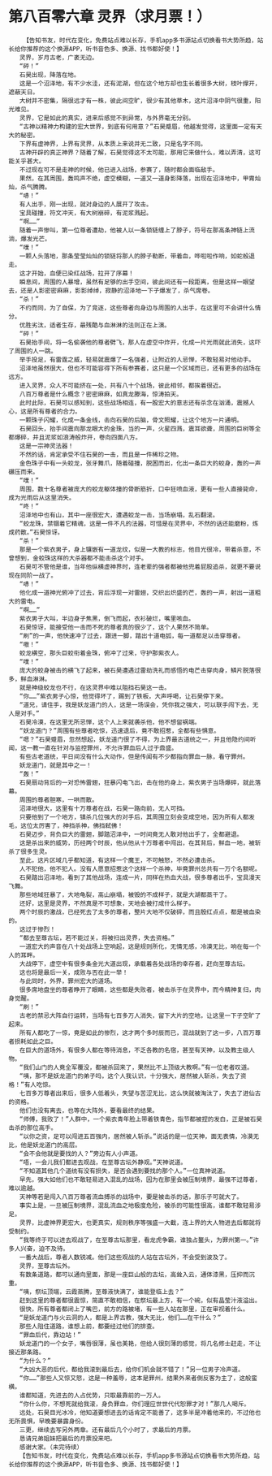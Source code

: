 # 第八百零六章 灵界（求月票！）
        【告知书友，时代在变化，免费站点难以长存，手机app多书源站点切换看书大势所趋，站长给你推荐的这个换源APP，听书音色多、换源、找书都好使！】
       灵界，岁月古老，广袤无边。
       “砰！”
       石昊出现，降落在地。
       这是一个沼泽地，有不少水洼，还有泥湖，但在这个地方却也生长着很多大树，枝叶撑开，遮蔽天日。
       大树并不密集，隔很远才有一株，彼此间空旷，很少有其他草木，这片沼泽中阴气很重，阳光难见。
       灵界，它是如此的真实，进来后感觉不到异常，与外界毫无分别。
       “古神以精神力构建的宏大世界，到底有何用意？”石昊蹙眉，他越发觉得，这里面一定有天大的秘密。
       下界有虚神界，上界有灵界，从本质上来说并无二致，只是名字不同。
       古神开辟的真正神界？随着了解，石昊觉得这不太可能，那用它来做什么，难以弄清，这可能关乎甚大。
       不过现在可不是走神的时候，他已进入战场，参赛了，随时都会面临敌手。
       果然，在其周围，轰鸣声不绝，虚空模糊，一道又一道身影降落，出现在沼泽地中，甲胄灿灿，杀气腾腾。
       “哧！”
       有人出手，刚一出现，就对身边的人展开了攻击。
       宝具碰撞，符文冲天，有大树崩碎，有泥浆溅起。
       “啊……”
       随着一声惨叫，第一位尊者遭劫，他被人以一条锁链缠上了脖子，符号在那高条神链上流淌，爆发光芒。
       “噗！”
       一颗人头落地，那条莹莹灿灿的锁链将那人的脖子勒断，带着血，哗啦啦作响，如蛇般退走。
       这才开始，血便已染红战场，拉开了序幕！
       瞬息间，周围的人暴增，虽然有足够的出手空间，彼此间还有一段距离，但是这样一眼望去，还是人影密密麻麻，影影绰绰，寂静的沼泽地一下子爆发了，杀气席卷。
       “杀！”
       不约而同，为了自保，为了竞逐，这些尊者向身边与周围的人出手，在这里可不会讲什么情分。
       优胜劣汰，适者生存，最残酷与血淋淋的法则正在上演。
       “砰！”
       石昊抬手间，将一名偷袭他的尊者劈飞，那人在虚空中炸开，化成一片光雨就此消失，这吓了周围的人一跳。
       举手投足，有雷霆之威，轻易就震爆了一名强者，让附近的人忌惮，不敢轻易对他动手。
       沼泽地虽然很大，但也不可能容得下所有参赛者，这只是一个区域而已，还有更多的战场在远方。
       进入灵界，众人不可能挤在一处，共有八十个战场，彼此相邻，都挨着很近。
       八百万尊者是什么概念？密密麻麻，如真龙滕海，惊涛拍天。
       此时此际，石昊可以感知到，这些战场相连，有一股宏大的意志还有杀念在汹涌，震撼人心，这是所有尊者的合力。
       一颗珠子闪耀，化成一条金线，击向石昊的后脑，骨文照耀，让这个地方一片通明。
       石昊回头，抬手间震向那龙眼大的金珠，当的一声，火星四溅，震耳欲聋，周围的巨树等全都爆碎，并且泥浆如浪涛般炸开，卷向四面八方。
       这是一宗神灵法器！
       不然的话，肯定承受不住石昊的一击，而且是一件稀珍之物。
       金色珠子中有一头蛟龙，张牙舞爪，随着碰撞，脱困而出，化出一条巨大的蛟身，轰的一声碾压而来。
       “噗！”
       周围，数十名尊者被庞大的蛟龙躯体撞的骨断筋折，口中狂喷血液，更有一些人直接毙命，成为光雨后从这里消失。
       “咚！”
       沼泽地中也有山，其中一座很宏大，遭遇蛟龙一击，当场崩塌，乱石翻滚。
       “蛟龙珠，禁锢着它精魂，这是一件不凡的法器，可惜是在灵界中，不然的话还能磨粉，炼成药散。”石昊惊讶。
       “杀！”
       那是一个紫衣男子，身上镶嵌有一道龙纹，似是一大教的标志，他目光很冷，带着杀意，不曾想到，金蛟珠这样的大杀器都不能击杀这个对手。
       石昊可不管他是谁，当年他纵横虚神界时，连老辈的强者都被他兜着屁股追杀，就更不要说现在同阶一战了。
       “哧！”
       他化成一道神光俯冲了过去，背后浮现一对雷翅，交织出炽盛的芒，轰的一声，射出一道粗大的雷电。
       “啊……”
       紫衣男子大叫，半边身子焦黑，倒飞而起，衣衫破烂，嘴里咳血。
       石昊惊讶，能接受他一击而不死的尊者真的很少了，这个人果然不简单。
       “刷”的一声，他快速冲了过去，跟进一脚，踏出十道电弧，每一道都足以击穿尊者。
       “嗷！”
       蛟龙横空，那头巨蛟衔着金珠，俯冲了过来，守护那紫衣人。
       “噗！”
       庞大的蛟身被击的横飞了起来，被石昊遭遇过雷劫洗礼而感悟的电芒击穿肉身，鳞片脱落很多，鲜血淋淋。
       就是神级蛟龙也不行，在这灵界中难以阻挡石昊这一击。
       “你……”紫衣男子心惊，他觉得坏了，踢到了铁板，大声呼喝，让石昊停下来。
       “道兄，请住手，我是妖龙道门的人，这是一场误会，凭你我之强大，可以联手闯下去，无人是对手。”
       石昊冷漠，在这里无所忌惮，这个人上来就袭杀他，他不想留祸端。
       “妖龙道门？”周围有些尊者吃惊，迅速退后，竟不敢招惹，全都有些惧意。
       “嗯？”石昊蹙眉，忽然想起，妖龙道门很了不得，为上界最古道统之一，并且他隐约间听闻，这一教一直在针对与监控罪州，不允许罪血后人过于鼎盛。
       有些古老道统，平日间没有什么大动作，但是传闻有不少都指向罪血一脉，看守罪州。
       妖龙道门，就是其中之一！
       “轰！”
       石昊扇动背后的一对恐怖雷翅，狂暴闪电飞出，击在他的身上，紫衣男子当场爆碎，就此落幕。
       周围的尊者胆寒，一哄而散。
       沼泽地很大，这里有十万尊者在战，石昊一路向前，无人可挡。
       只要他到了一个地方，镇杀几位强大的对手后，其周围立刻会变成空地，因为所有人都发毛，这位太厉害了，神挡杀神，佛挡弑佛！
       石昊迈步，背负巨大的雷翅，脚踏沼泽中，一时间竟无人敢对他出手了，全都避退。
       这是杀出来的威势，历经两个时辰，他从他从十万尊者中闯出，在其背后，鲜血一地，被斩杀了很多生灵。
       至此，这片区域几乎都知道，有这样一个魔王，不可触怒，不然必遭击杀。
       人不犯他，他不犯人。没有人愿意招惹这个这样一个杀神，毕竟罪州总共有一万个名额呢。
       石昊踏出沼泽地，看到了其他战场，连成一片，同样在热血大战，很多尊者出手，宝具漫天飞舞。
       那些地域狂暴了，大地龟裂，高山崩塌，被毁的不成样子，就是大湖都蒸干了。
       还好，这里是灵界，不然真是不可想象，天地会被打成什么样子。
       两个时辰的激战，已经死去了太多的尊者，整片大地不仅破碎，而且殷红点点，都是被血染的。
       这过于惨烈！
       “都去至尊古坛，若不能过关，将被扫出灵界，失去资格。”
       一道宏大的声音在八十处战场上空响起，这是规则所化，无情无感，冷漠无比，响在每一个人的耳畔。
       大战停下，虚空中有很多条金光大道出现，承载着各处战场的幸存者，赶向至尊古坛。
       这也将是最后一关，成败与否在此一举！
       与此同时，外界，罪州宏大的道场。
       很多席地盘坐的尊者睁开了眼睛，这些都是失败者，被击杀于在灵界中，而今精神复归，肉身觉醒。
       “刷！”
       古老的禁忌大阵自行运转，当场有七百多万人消失，留下大片的空地，让这里一下子空旷了起来。
       所有人都吃了一惊，竟是如此的惨烈，这才两个多时辰而已，混战就到了这一步，八百万尊者损耗如此之巨。
       在巨大的道场外，有很多人都在等待消息，不乏各教的名宿，甚至有天神，以及教主级人物。
       “我们山门的人竟全军覆没，都被杀回来了，果然比不上顶级大教啊。”有一位老者叹道。
       “咦，那不是妖龙道门的弟子吗，这个人我认识，十分强大，居然被人斩杀，失去了资格！”有人吃惊。
       七百多万尊者出来后，很多人低着头，失望与苦涩无比，这么快就被淘汰了，失去了进仙古的资格。
       他们也没有离去，也等在大阵外，要看最终的结果。
       “师傅，我败了！”人群中，一个紫衣青年脸上带着铁青色，指节都被捏的发白，正是被石昊击杀的那位高手。
       “以你之资，足可以闯进五百强内，居然被人斩杀。”说话的是一位天神，面无表情，冷漠无比，他是妖龙道门的高层。
       “会不会他就是要找的人？”旁边有人小声道。
       “唔，一会儿我们都进去观战，在至尊古坛外静观。”天神说道。
       “不知道其他几个道统有没有损失，是否会遇到要找的那个人。”一位真神说道。
       早先，强大如他们也不敢轻易进入混乱的战场，因为在那里会被压制境界，最强不过尊者，难以逾越。
       天神等若是闯入八百万尊者流血搏杀的战场中，要是被击杀的话，那乐子可就大了。
       事实上是，一旦被压制境界，混乱流血之地极度危险，被杀的可能性很高，谁都不敢轻易涉足。
       灵界，比虚神界更宏大，也更真实，规则秩序等强盛一大截，连上界的大人物进去后都就将受制约。
       “我等终于可以进去观战了，在至尊古坛那里，看龙虎争霸，谁独占鳌头，为罪州第一。”许多人兴奋，迫不及待。
       一番大战后，尊者人数锐减。他们这些观战的人站在古坛外，不会受到波及了。
       灵界，至尊古坛外。
       有数条道路，都可以通向里面，那是一座巨山般的古坛，高耸入云，通体漆黑，压抑而沉重。
       “咦，祭坛顶端，云霞蒸腾，至尊液快满了，谁能登临上去？”
       赶到这里的尊者都很震惊，简直不敢相信，在祭坛最上方，有一个碗，似有晶莹汁液溢出。
       很快，所有尊者都闭上了嘴巴，前方的路被堵，有一些人站在那里，正在审视着什么。
       “是妖龙道门与火云洞的人，都是上界古教，强大无比，他们……在干什么？”
       那些人阻住道路，谁想上前，都要经过他们的排查。
       “罪血后代，靠边站！”
       妖龙道门的一个女子，嘴唇很薄，虽也美艳，但给人很刻薄的感觉，将几名修士赶走，不让接近那条路。
       “为什么？”
       “大凶大恶的后代，都给我滚到最后去，给你们机会就不错了！”另一位男子冷声道。
       “你……”那些人又惊又怒，这是一种羞辱，这本是罪州，结果外来者倒反客为主了，这般蛮横。
       谁都知道，先进去的人占优势，只取最靠前的一万人。
       “你什么你，不想死就给我滚，身负罪血，你们理应世世代代恕罪才对！”那几人喝斥。
       远处，石昊目光冰冷，他知道要想进去的话肯定不能善了，这多半是冲着他来的，不过他也无所畏惧，早晚要暴露身份。
       三更，继续去写另外两章。还有最后几个小时了，求最后的月票。
       恳请兄弟姐妹把最后的月票投来吧。
       感谢大家。（未完待续）
       【告知书友，时代在变化，免费站点难以长存，手机app多书源站点切换看书大势所趋，站长给你推荐的这个换源APP，听书音色多、换源、找书都好使！】